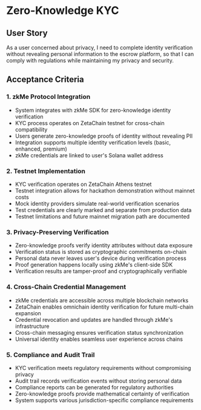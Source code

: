 # Zero-Knowledge KYC

## User Story

As a user concerned about privacy, I need to complete identity verification without revealing personal information to the escrow platform, so that I can comply with regulations while maintaining my privacy and security.

## Acceptance Criteria

### 1. zkMe Protocol Integration
- System integrates with zkMe SDK for zero-knowledge identity verification
- KYC process operates on ZetaChain testnet for cross-chain compatibility
- Users generate zero-knowledge proofs of identity without revealing PII
- Integration supports multiple identity verification levels (basic, enhanced, premium)
- zkMe credentials are linked to user's Solana wallet address

### 2. Testnet Implementation
- KYC verification operates on ZetaChain Athens testnet
- Testnet integration allows for hackathon demonstration without mainnet costs
- Mock identity providers simulate real-world verification scenarios
- Test credentials are clearly marked and separate from production data
- Testnet limitations and future mainnet migration path are documented

### 3. Privacy-Preserving Verification
- Zero-knowledge proofs verify identity attributes without data exposure
- Verification status is stored as cryptographic commitments on-chain
- Personal data never leaves user's device during verification process
- Proof generation happens locally using zkMe's client-side SDK
- Verification results are tamper-proof and cryptographically verifiable

### 4. Cross-Chain Credential Management
- zkMe credentials are accessible across multiple blockchain networks
- ZetaChain enables omnichain identity verification for future multi-chain expansion
- Credential revocation and updates are handled through zkMe's infrastructure
- Cross-chain messaging ensures verification status synchronization
- Universal identity enables seamless user experience across chains

### 5. Compliance and Audit Trail
- KYC verification meets regulatory requirements without compromising privacy
- Audit trail records verification events without storing personal data
- Compliance reports can be generated for regulatory authorities
- Zero-knowledge proofs provide mathematical certainty of verification
- System supports various jurisdiction-specific compliance requirements